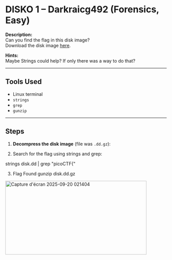 # DISKO 1 – Darkraicg492 (Forensics, Easy)

**Description:**  
Can you find the flag in this disk image?  
Download the disk image [here](link-to-disk-image-if-permitted).

**Hints:**  
Maybe Strings could help? If only there was a way to do that?

---

## Tools Used
- Linux terminal  
- `strings`  
- `grep`  
- `gunzip`  

---

## Steps

1. **Decompress the disk image** (file was `.dd.gz`):
   
2. Search for the flag using strings and grep:

strings disk.dd | grep "picoCTF{"

3. Flag Found
gunzip disk.dd.gz
<img width="441" height="230" alt="Capture d'écran 2025-09-20 021404" src="https://github.com/user-attachments/assets/600d7770-f379-438c-9e00-f48ac5c610c4" />
